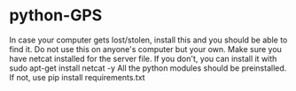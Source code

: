 # python-GPS
In case your computer gets lost/stolen, install this and you should be able to find it.
Do not use this on anyone's computer but your own.
Make sure you have netcat installed for the server file.
If you don't, you can install it with sudo apt-get install netcat -y
All the python modules should be preinstalled.
If not, use pip install requirements.txt
